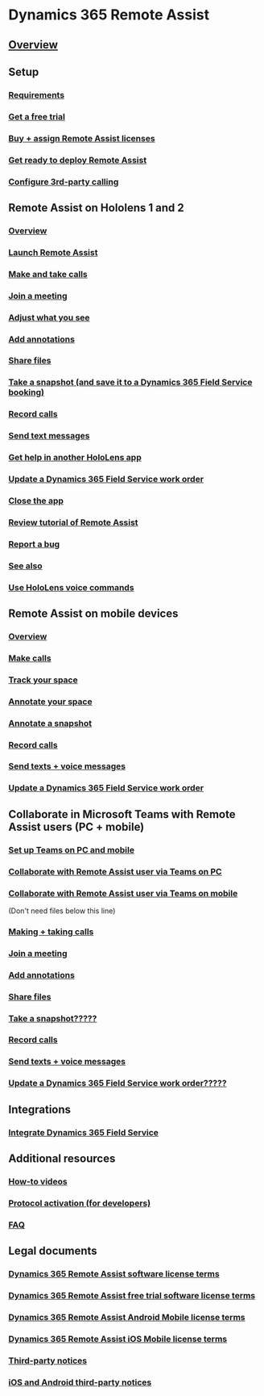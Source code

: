 # Dynamics 365 Remote Assist
## [Overview](index.md)
## Setup
### [Requirements](requirements.md)
### [Get a free trial](try-remote-assist-free.md)
### [Buy + assign Remote Assist licenses](buy-remote-assist.md)
### [Get ready to deploy Remote Assist](deploy-remote-assist.md)
### [Configure 3rd-party calling](cross-company-calling.md)

## Remote Assist on Hololens 1 and 2
### [Overview](overview-hololens.md)
### [Launch Remote Assist](launch-hololens-2.md)
### [Make and take calls](making-taking-calls-hololens.md)
### [Join a meeting](join-meeting-hololens.md)
### [Adjust what you see](adjust-what-you-see-hololens.md)
### [Add annotations](add-annotations-hololens.md)
### [Share files](share-files-hololens.md)
### [Take a snapshot (and save it to a Dynamics 365 Field Service booking)](take-snapshot-save-booking-hololens.md)
### [Record calls](record-calls-hololens.md)
### [Send text messages](send-texts-hololens.md)
### [Get help in another HoloLens app](get-help-holoLens-app-hololens.md)
### [Update a Dynamics 365 Field Service work order](update-field-service-work-order-hololens.md)
### [Close the app](close-app-hololens.md)
### [Review tutorial of Remote Assist](review-tutorial-hololens.md)
### [Report a bug](report-a-bug-holoens.md)
### [See also](see-also-hololens.md)
### [Use HoloLens voice commands](voice-commands-hololens.md)

## Remote Assist on mobile devices
### [Overview](mobile-app/index.md)
### [Make calls](mobile-app/making-calls.md)
### [Track your space](mobile-app/track-space.md)
### [Annotate your space](mobile-app/annotate-space.md)
### [Annotate a snapshot](mobile-app/annotate-snapshot.md)
### [Record calls](mobile-app/record-calls.md)
### [Send texts + voice messages](mobile-app/send-texts-voice-messages.md)
### [Update a Dynamics 365 Field Service work order](mobile-app/update-field-service-work-orders.md)
## Collaborate in Microsoft Teams with Remote Assist users (PC + mobile)
### [Set up Teams on PC and mobile](set-up-teams-all.md)
### [Collaborate with Remote Assist user via Teams on PC](teams-pc-all.md)
### [Collaborate with Remote Assist user via Teams on mobile](teams-mobile-all.md)
(Don't need files below this line)
### [Making + taking calls](use-microsoft-teams-with-remote-assist.md)
### [Join a meeting](join-a-meeting-teams.md)
### [Add annotations](add-annotations-teams.md)
### [Share files](share-files-teams.md)
### [Take a snapshot?????](take-snapshot-teams.md)
### [Record calls](record-calls-teams.md)
### [Send texts + voice messages](send-texts-voice-messages-teams.md)
### [Update a Dynamics 365 Field Service work order?????](update-field-service-work-orders-teams.md)
## Integrations
### [Integrate Dynamics 365 Field Service](troubleshoot-field-service.md)
## Additional resources
### [How-to videos](videos.md)
### [Protocol activation (for developers)](protocol-activation.md)
### [FAQ](faq.md)
## Legal documents
### [Dynamics 365 Remote Assist software license terms](../legal/remote-assist-license-terms.md)
### [Dynamics 365 Remote Assist free trial software license terms](../legal/remote-assist-license-terms-free-trial.md)
### [Dynamics 365 Remote Assist Android Mobile license terms](../legal/remote-assist-mobile-android.md)
### [Dynamics 365 Remote Assist iOS Mobile license terms](../legal/remote-assist-mobile-iOS.md)
### [Third-party notices](../legal/remote-assist-third-party-notice.md)
### [iOS and Android third-party notices](../legal/ios-android-third-party.md)
